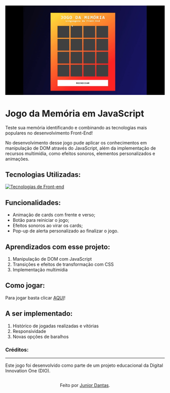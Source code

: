 <p align="center">
  <a href="#">
    <img src="./src/images/memory-game-jrdantas.gif" width="550">
  </a>
</p>

# Jogo da Memória em JavaScript

Teste sua memória identificando e combinando as tecnologias mais populares no desenvolvimento Front-End!

No desenvolvimento desse jogo pude aplicar os conhecimentos em manipulação de DOM através do JavaScript, além da implementação de recursos multimídia, como efeitos sonoros, elementos personalizados e animações.

## Tecnologias Utilizadas:

[![Tecnologias de Front-end](https://skillicons.dev/icons?i=html,css,js)](https://skillicons.dev)

## Funcionalidades:

- Animação de cards com frente e verso;
- Botão para reiniciar o jogo;
- Efeitos sonoros ao virar os cards;
- Pop-up de alerta personalizado ao finalizar o jogo.

## Aprendizados com esse projeto:

1. Manipulação de DOM com JavaScript
2. Transições e efeitos de transformação com CSS
3. Implementação multimídia

## Como jogar:

Para jogar basta clicar <a href="#">AQUI</a>!

## A ser implementado:

1. Histórico de jogadas realizadas e vitórias
2. Responsividade
3. Novas opções de baralhos

### Créditos:
---

Este jogo foi desenvolvido como parte de um projeto educacional da Digital Innovation One (DIO).

##
<div align="center">Feito por <a href="https://github.com/juniord-dev">Junior Dantas</a>.</div>